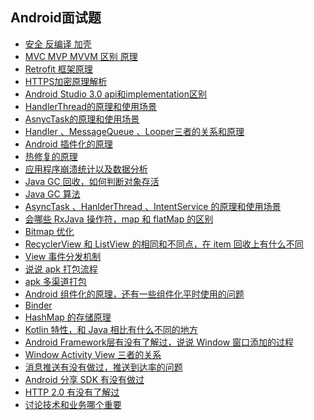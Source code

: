 ## Android面试题

- [安全 反编译  加壳]()
- [MVC MVP MVVM 区别  原理]()
- [Retrofit 框架原理]()
- [HTTPS加密原理解析](https://github.com/LiangLuDev/AndroidInterview/blob/master/HTTPS%E5%8A%A0%E5%AF%86%E5%8E%9F%E7%90%86%E8%A7%A3%E6%9E%90.md)
- [Android Studio 3.0  api和implementation区别]()
- [HandlerThread的原理和使用场景]()
- [AsnycTask的原理和使用场景]()
- [Handler 、MessageQueue 、Looper三者的关系和原理]()
- [Android 插件化的原理]()
- [热修复的原理]()
- [应用程序崩溃统计以及数据分析]()
- [Java GC 回收，如何判断对象存活]()
- [Java GC 算法]()
- [AsyncTask 、HanlderThread 、IntentService 的原理和使用场景]()
- [会哪些 RxJava 操作符，map 和 flatMap 的区别]()
- [Bitmap 优化]()
- [RecyclerView 和 ListView 的相同和不同点，在 item 回收上有什么不同]()
- [View 事件分发机制]()
- [说说 apk 打包流程]()
- [apk 多渠道打包]()
- [Android 组件化的原理，还有一些组件化平时使用的问题]()
- [Binder]()
- [HashMap 的存储原理]()
- [Kotlin 特性，和 Java 相比有什么不同的地方]()
- [Android Framework层有没有了解过，说说 Window 窗口添加的过程]()
- [Window Activity View 三者的关系]()
- [消息推送有没有做过，推送到达率的问题]()
- [Android 分享 SDK 有没有做过]()
- [HTTP 2.0 有没有了解过]()
- [讨论技术和业务哪个重要]()